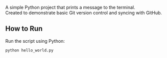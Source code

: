 A simple Python project that prints a message to the terminal.  
Created to demonstrate basic Git version control and syncing with GitHub.

## How to Run
Run the script using Python:
```bash
python hello_world.py